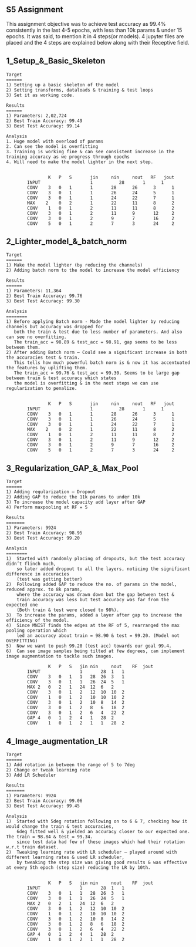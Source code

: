 S5 Assignment
-------------

This assignment objective was to achieve test accuracy as 99.4% consistently in the last 4-5 epochs, with less than 10k params & under 15 epochs. It was said, to mention it in 4 steps(or models). 4 jupyter files are placed and the 4 steps are explained below along with their Receptive field.


1_Setup_&_Basic_Skeleton
-----------------------------
    Target
    ======
    1) Setting up a basic skeleton of the model
    2) Setting transforms, dataloads & training & test loops
    3) Set it as working code.

    Results
    ======
    1) Parameters: 2,02,724
    2) Best Train Accuracy: 99.49
    3) Best Test Accuracy: 99.14
    
    Analysis
    1. Huge model with overload of params
    2. Can see the model is overfitting
    3. Training is working fine & can see consistent increase in the training accuracy as we progress through epochs
    4. Will need to make the model lighter in the next step.
    

                    K	P	S	    jin	    nin     nout   RF   jout
            INPUT				    1		   28	    1	   1
            CONV	3	0	1	    1	    28	    26	    3	   1
            CONV	3	0	1	    1	    26	    24	    5	   1
            CONV	3	0	1	    1	    24	    22	    7	   1
            MAX	   2	0	2	    1	    22	    11	    8	   2
            CONV	1	0	1	    2	    11	    11	    8	   2
            CONV	3	0	1	    2	    11	    9	    12	   2
            CONV	3	0	1	    2	    9	    7	    16	   2
            CONV	5	0	1	    2	    7	    3	    24	   2

    

2_Lighter_model_&_batch_norm
---------------------------------
    Target
    ======
    1) Make the model lighter (by reducing the channels)
    2) Adding batch norm to the model to increase the model efficiency

    Results
    ======
    1) Parameters: 11,364
    2) Best Train Accuracy: 99.76
    3) Best Test Accuracy: 99.30

    Analysis
    ========
    1) Before applying Batch norm - Made the model lighter by reducing channels but accuracy was dropped for 
       both the train & test due to less number of parameters. And also can see no overfitting. 
       The train_acc = 98.89 & test_acc = 98.91, gap seems to be less between them.
    2) After adding Batch norm – Could see a significant increase in both the accuracies test & train. 
       This tells how much powerful batch norm is & now it has accentuated the features by uplifting them.
       The train_acc = 99.76 & test_acc = 99.30. Seems to be large gap between train & test accuracy which states 
       the model is overfitting & in the next steps we can use regularization to penalize.
       
 
                    K	P	S	    jin	    nin     nout   RF   jout
            INPUT				    1		   28	    1	   1
            CONV	3	0	1	    1	    28	    26	    3	   1
            CONV	3	0	1	    1	    26	    24	    5	   1
            CONV	3	0	1	    1	    24	    22	    7	   1
            MAX	   2	0	2	    1	    22	    11	    8	   2
            CONV	1	0	1	    2	    11	    11	    8	   2
            CONV	3	0	1	    2	    11	    9	    12	   2
            CONV	3	0	1	    2	    9	    7	    16	   2
            CONV	5	0	1	    2	    7	    3	    24	   2


3_Regularization_GAP_&_Max_Pool
-------------------------------------
    Target
    ======
    1) Adding regularization – Dropout
    2) Adding GAP to reduce the 11k params to under 10k
    3) To increase the model capacity add layer after GAP
    4) Perform maxpooling at RF = 5
    
    Results
    =======
    1) Parameters: 9924
    2) Best Train Accuracy: 98.95
    3) Best Test Accuracy: 99.20

    Analysis
    ========
    1)	Started with randomly placing of dropouts, but the test accuracy didn’t flinch much, 
        so later added dropout to all the layers, noticing the significant difference in accuracies
        (test was getting better)
    2)	Following added GAP to reduce the no. of params in the model, reduced approx. to 8k params, 
        where the accuracy was drawn down but the gap between test & 
        train accuracy was less but test accuracy was far from the expected one 
        (Both train & test were closed to 98%).
    3)	To increase the params, added a layer after gap to increase the efficiency of the model. 
    4)	Since MNIST finds the edges at the RF of 5, rearranged the max pooling operation which
        led an accuracy about train = 98.90 & test = 99.20. (Model not OVERFITTING)
    5)	Now we want to push 99.20 (test acc) towards our goal 99.4.
    6)	Can see image samples being tilted at few degrees, can implement image augmentation to tackle such images.
    
                    K	P	S	jin	nin 	nout	RF	jout
            INPUT				1		28	1	1
            CONV	3	0	1	1	28	26	3	1
            CONV	3	0	1	1	26	24	5	1
            MAX	2	0	2	1	24	12	6	2
            CONV	3	0	1	2	12	10	10	2
            CONV	1	0	1	2	10	10	10	2
            CONV	3	0	1	2	10	8	14	2
            CONV	3	0	1	2	8	6	18	2
            CONV	3	0	1	2	6	4	22	2
            GAP	4	0	1	2	4	1	28	2
            CONV	1	0	1	2	1	1	28	2




4_Image_augmentation_LR
----------------------------
    Target
    ======
    1) Add rotation in between the range of 5 to 7deg
    2) Change or tweak learning rate
    3) Add LR Scheduler
    
    Results
    =======
    1) Parameters: 9924
    2) Best Train Accuracy: 99.06
    3) Best Test Accuracy: 99.45

    Analysis
    1)	Started with 5deg rotation following on to 6 & 7, checking how it would change the train & test accuracies, 
        6deg fitted well & yielded an accuracy closer to our expected one. The train = 98.84 & test = 99.34. 
        since test data had few of these images which had their rotation w.r.t train dataset.
    2)	Tweaking learning rate with LR scheduler – played around with different learning rates & used LR scheduler, 
        by tweaking the step size was giving good results & was effective at every 5th epoch (step size) reducing the LR by 10th.
        
        
                    K	P	S	jin	nin 	nout	RF	jout
            INPUT				1		28	1	1
            CONV	3	0	1	1	28	26	3	1
            CONV	3	0	1	1	26	24	5	1
            MAX	2	0	2	1	24	12	6	2
            CONV	3	0	1	2	12	10	10	2
            CONV	1	0	1	2	10	10	10	2
            CONV	3	0	1	2	10	8	14	2
            CONV	3	0	1	2	8	6	18	2
            CONV	3	0	1	2	6	4	22	2
            GAP	4	0	1	2	4	1	28	2
            CONV	1	0	1	2	1	1	28	2




